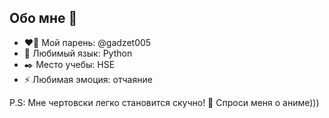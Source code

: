 ## Обо мне 👋

- ❤️‍🔥 Мой парень: @gadzet005
- 🌱 Любимый язык: Python
- ✒️ Место учебы: HSE
- ⚡ Любимая эмоция: отчаяние


P.S: Мне чертовски легко становится скучно! 💬 Спроси меня о аниме)))
